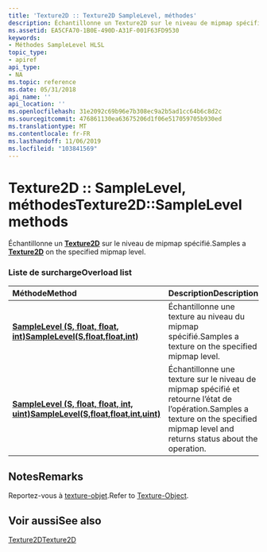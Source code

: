 ```yaml
---
title: 'Texture2D :: Texture2D SampleLevel, méthodes'
description: Échantillonne un Texture2D sur le niveau de mipmap spécifié.
ms.assetid: EA5CFA70-1B0E-490D-A31F-001F63FD9530
keywords:
- Méthodes SampleLevel HLSL
topic_type:
- apiref
api_type:
- NA
ms.topic: reference
ms.date: 05/31/2018
api_name: ''
api_location: ''
ms.openlocfilehash: 31e2092c69b96e7b308ec9a2b5ad1cc64b6c8d2c
ms.sourcegitcommit: 476861130ea63675206d1f06e517059705b930ed
ms.translationtype: MT
ms.contentlocale: fr-FR
ms.lasthandoff: 11/06/2019
ms.locfileid: "103841569"
---
```

# <a name="texture2dsamplelevel-methods"></a><span data-ttu-id="316a0-104">Texture2D :: SampleLevel, méthodes</span><span class="sxs-lookup"><span data-stu-id="316a0-104">Texture2D::SampleLevel methods</span></span>

<span data-ttu-id="316a0-105">Échantillonne un [**Texture2D**](sm5-object-texture2d.md) sur le niveau de mipmap spécifié.</span><span class="sxs-lookup"><span data-stu-id="316a0-105">Samples a [**Texture2D**](sm5-object-texture2d.md) on the specified mipmap level.</span></span>

### <a name="overload-list"></a><span data-ttu-id="316a0-106">Liste de surcharge</span><span class="sxs-lookup"><span data-stu-id="316a0-106">Overload list</span></span>



| <span data-ttu-id="316a0-107">Méthode</span><span class="sxs-lookup"><span data-stu-id="316a0-107">Method</span></span>                                                                             | <span data-ttu-id="316a0-108">Description</span><span class="sxs-lookup"><span data-stu-id="316a0-108">Description</span></span>                                                                                        |
|:-----------------------------------------------------------------------------------|:---------------------------------------------------------------------------------------------------|
| [<span data-ttu-id="316a0-109">**SampleLevel (S, float, float, int)**</span><span class="sxs-lookup"><span data-stu-id="316a0-109">**SampleLevel(S,float,float,int)**</span></span>](dx-graphics-hlsl-to-samplelevel.md)          | <span data-ttu-id="316a0-110">Échantillonne une texture au niveau du mipmap spécifié.</span><span class="sxs-lookup"><span data-stu-id="316a0-110">Samples a texture on the specified mipmap level.</span></span><br/>                                        |
| [<span data-ttu-id="316a0-111">**SampleLevel (S, float, float, int, uint)**</span><span class="sxs-lookup"><span data-stu-id="316a0-111">**SampleLevel(S,float,float,int,uint)**</span></span>](samplelevel-s-float-float-int-uint-.md) | <span data-ttu-id="316a0-112">Échantillonne une texture sur le niveau de mipmap spécifié et retourne l’état de l’opération.</span><span class="sxs-lookup"><span data-stu-id="316a0-112">Samples a texture on the specified mipmap level and returns status about the operation.</span></span><br/> |



## <a name="remarks"></a><span data-ttu-id="316a0-113">Notes</span><span class="sxs-lookup"><span data-stu-id="316a0-113">Remarks</span></span>

<span data-ttu-id="316a0-114">Reportez-vous à [texture-objet](dx-graphics-hlsl-to-type.md).</span><span class="sxs-lookup"><span data-stu-id="316a0-114">Refer to [Texture-Object](dx-graphics-hlsl-to-type.md).</span></span>

## <a name="see-also"></a><span data-ttu-id="316a0-115">Voir aussi</span><span class="sxs-lookup"><span data-stu-id="316a0-115">See also</span></span>

<dl> <dt>

[<span data-ttu-id="316a0-116">Texture2D</span><span class="sxs-lookup"><span data-stu-id="316a0-116">Texture2D</span></span>](sm5-object-texture2d.md)
</dt> </dl>

 

 





